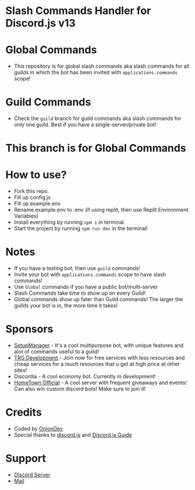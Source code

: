 # Slash Commands Handler for Discord.js v13

# Global Commands
- This repository is for global slash commands aka slash commands for all guilds in which the bot has been invited with `applications.commands` scope!

# Guild Commands
- Check the `guild` branch for guild commands aka slash commands for only one guild. Best if you have a single-server/private bot!

# This branch is for Global Commands

# How to use?
- Fork this repo.
- Fill up config.js
- Fill up example.env
- Rename example.env to .env (if using replit, then use Replit Environment Variables)
- Install everything by running `npm i` in terminal.
- Start the project by running `npm run dev` in the terminal!

# Notes
- If you have a testing bot, then use `guild` commands!
- Invite your bot with `applications.commands` scope to have slash commands!
- Use `Global` commands if you have a public bot/multi-server
- Slash Commands take time to show up on every Guild!
- Global commands show up fater than Guild commands! The larger the guilds your bot is in, the more time it takes!

# Sponsors
- [SetupManager](https://setupmanager.ml) - It's a cool multipurpose bot, with unique features and alot of commands useful to a guild!
- [TRG Development](https://dev.trgop.gq) - Join now for free services with less resources and cheap services for a much resources that u get at high price at other sites!
- Discordia - A cool economy bot. Currently in development!
- [HomeTown Official](https://setupmanager.ml/giveaway) - A cool server with frequent giveaways and events! Can also win custom discord bots! Make sure to join it!

# Credits
- Coded by [OnionDev](https://oniondev.gq)
- Special thanks to [discord.js](https://discord.js.org) and [Discord.js Guide](https://discordjs.guide)

# Support
- [Discord Server](https://setupmanager.ml/discord)
- [Mail](mailto:onion@trgop.gq)